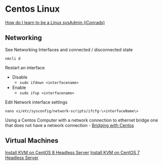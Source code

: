 # Centos Linux #

[How do I learn to be a Linux sysAdmin (iConrads)](https://www.reddit.com/r/redhat/comments/4y1qpe/red_hat_update_to_iconrads_how_do_i_learn_to_be_a/)
## Networking ##

See Networking Interfaces and connected / disconnected state

`nmcli d`

Restart an interface
* Disable 
  * `sudo ifdown <interfacename>`
* Enable
  * `sudo ifup <interfacename>`

Edit Network interface settings

`nano vi/etc/sysconfig/network-scripts/ifcfg-\<interfaceName\>`

Using a Centos Computer with a network connection to ethernet bridge one that does not have a network connection - [Bridging with Centos](https://access.redhat.com/solutions/3017441)

## Virtual Machines ##
[Install KVM on CentOS 8 Headless Server](https://www.cyberciti.biz/faq/how-to-install-kvm-on-centos-8-headless-server/)
[Install KVM on CentOS 7 Headless Server](https://www.cyberciti.biz/faq/how-to-install-kvm-on-centos-7-rhel-7-headless-server/)